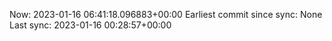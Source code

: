 Now: 2023-01-16 06:41:18.096883+00:00 Earliest commit since sync: None Last sync: 2023-01-16 00:28:57+00:00
